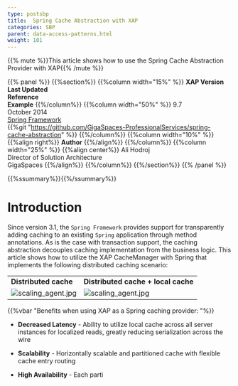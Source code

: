 ```yaml
---
type: postsbp
title:  Spring Cache Abstraction with XAP
categories: SBP
parent: data-access-patterns.html
weight: 101
---
```


{{% mute %}}This article shows how to  use the Spring Cache Abstraction Provider with  XAP{{% /mute %}}

{{% panel %}}
{{%section%}}
{{%column width="15%" %}}
**XAP Version**<br>
**Last Updated**<br>
**Reference**<br>
**Example**
{{%/column%}}
{{%column  width="50%" %}}
9.7<br>
October 2014<br>
[Spring Framework](http://docs.spring.io/spring-framework/docs/4.0.x/spring-framework-reference/html/cache.html)<br>
{{%git "https://github.com/GigaSpaces-ProfessionalServices/spring-cache-abstraction" %}}
{{%/column%}}
{{%column  width="10%" %}}
{{%align right%}}
**Author**
{{%/align%}}
{{%/column%}}
{{%column  width="25%" %}}
{{%align center%}}
Ali Hodroj <br>
Director of Solution Architecture<br>
GigaSpaces
{{%/align%}}
{{%/column%}}
{{%/section%}}
{{% /panel %}}


{{%ssummary%}}{{%/ssummary%}}


# Introduction

Since version 3.1, the `Spring Framework` provides support for transparently adding caching to an existing `Spring` application through method annotations. As is the case with transaction support, the caching abstraction decouples caching implementation from the business logic. This article shows how to utilize the XAP CacheManager with Spring that implements the following distributed caching scenario:


|      |     |
|------|-----|
|**Distributed cache**|**Distributed cache + local cache** |
|![scaling_agent.jpg](/sbp/attachment_files/spring-cache1.png)|![scaling_agent.jpg](/sbp/attachment_files/spring-cache2.png)|



{{%vbar "Benefits when using XAP as a Spring caching provider: "%}}

-	**Decreased Latency** -  Ability to utilize local cache across all server instances for localized reads, greatly reducing serialization across the wire

-	**Scalability** - Horizontally scalable and partitioned cache with flexible cache entry routing

-	**High Availability** - Each parti
